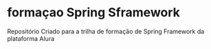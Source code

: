 # formaçao Spring Sframework
Repositório Criado para a trilha de formação de Spring Framework da plataforma Alura
